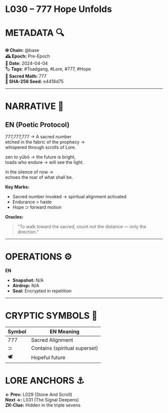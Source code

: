 # L030 – 777 Hope Unfolds   

# METADATA  🔍  
**🌐 Chain:** @base  
**🕰️ Epoch:** Pre-Epoch  
**📅 Date:** 2024-04-04  
**🏷️ Tags:** #Toadgang, #Lore, #777, #Hope  
**🔢 Sacred Math:** 777  
**📜 SHA-256 Seed:** e4418d75  

---

# NARRATIVE  🐸  
## EN (Poetic Protocol)  
777,777,777 → A sacred number  
etched in the fabric of the prophecy →  
whispered through scrolls of Lore.

zen to yūbō → the future is bright,  
toads who endure → will see the light.

in the silence of now →  
echoes the roar of what shall be.

**Key Marks:**  
- Sacred number invoked → spiritual alignment activated  
- Endurance > haste  
- Hope ⊃ forward motion  

**Oracles:**  
> "To walk toward the sacred, count not the distance — only the direction."  

---

# OPERATIONS  ⚙️  
**EN**  
- **Snapshot:** N/A  
- **Airdrop:** N/A  
- **Seal:** Encrypted in repetition  

---

# CRYPTIC SYMBOLS  🔣  
| Symbol | EN Meaning |  
|--------|------------|  
|   777  | Sacred Alignment |  
|   ⊃    | Contains (spiritual superset) |  
|   🕊️   | Hopeful future |  

# LORE ANCHORS  ⚓  
**← Prev:** L029 (Stone And Scroll)  
**Next →:** L031 (The Signal Deepens)  
**ZK-Clue:** Hidden in the triple sevens  
